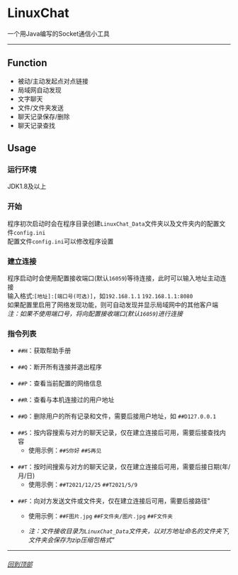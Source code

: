 # LinuxChat
一个用Java编写的Socket通信小工具
***
## Function
- 被动/主动发起点对点链接
- 局域网自动发现
- 文字聊天
- 文件/文件夹发送
- 聊天记录保存/删除
- 聊天记录查找
## Usage
### 运行环境
JDK1.8及以上
### 开始
程序初次启动时会在程序目录创建`LinuxChat_Data`文件夹以及文件夹内的配置文件`config.ini`   
配置文件`config.ini`可以修改程序设置
### 建立连接
程序启动时会使用配置接收端口(默认`16059`)等待连接，此时可以输入地址主动连接  
输入格式:`[地址]:[端口号(可选)]`，如`192.168.1.1` `192.168.1.1:8080`  
如果配置里启用了网络发现功能，则可自动发现并显示局域网中的其他客户端  
*注：如果不使用端口号，将向配置接收端口(默认`16059`)进行连接*
### 指令列表
- `##H`：获取帮助手册  
  </br>  
- `##Q`：断开所有连接并退出程序  
  </br>  
- `##P`：查看当前配置的网络信息  
  </br>
- `##R`：查看与本机连接过的用户地址  
  </br>
- `##D`：删除用户的所有记录和文件，需要后接用户地址，如 `##D127.0.0.1`  
  </br>
- `##S`：按内容搜索与对方的聊天记录，仅在建立连接后可用，需要后接查找内容  
  - 使用示例：`##S你好` `##S再见`  
    </br>
- `##T`：按时间搜索与对方的聊天记录，仅在建立连接后可用，需要后接日期(年/月/日) 
  - 使用示例：`##T2021/12/25` `##T2021/5/9`  
    </br>
- `##F`：向对方发送文件或文件夹，仅在建立连接后可用，需要后接路径" 
  - 使用示例：`##F图片.jpg` `##F文件夹/图片.jpg` `##F文件夹`  
    
  - *注：文件接收目录为`LinuxChat_Data`文件夹，以对方地址命名的文件夹下,文件夹会保存为zip压缩包格式"*  
***

###### [回到顶部](#README)